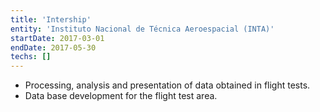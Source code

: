 ```yaml
---
title: 'Intership'
entity: 'Instituto Nacional de Técnica Aeroespacial (INTA)'
startDate: 2017-03-01
endDate: 2017-05-30
techs: []
---
```

* Processing, analysis and presentation of data obtained in flight tests.
* Data base development for the flight test area.